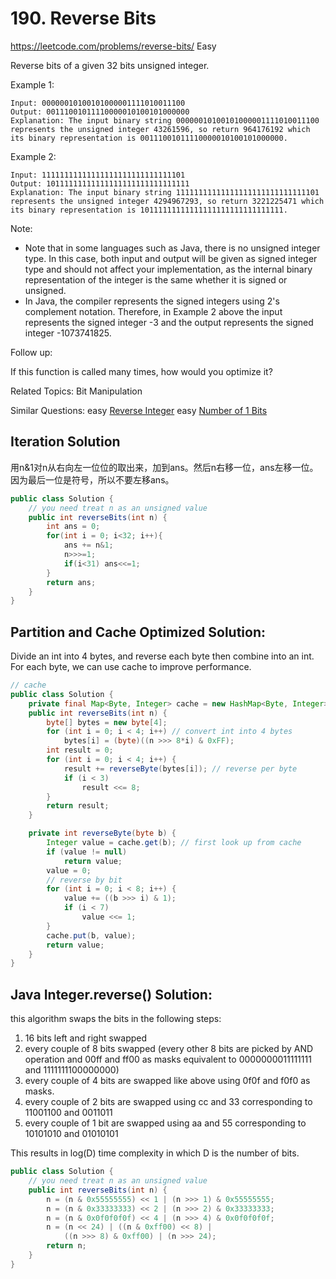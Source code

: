 # 190. Reverse Bits
<https://leetcode.com/problems/reverse-bits/>
Easy

Reverse bits of a given 32 bits unsigned integer.

Example 1:

    Input: 00000010100101000001111010011100
    Output: 00111001011110000010100101000000
    Explanation: The input binary string 00000010100101000001111010011100 represents the unsigned integer 43261596, so return 964176192 which its binary representation is 00111001011110000010100101000000.
Example 2:

    Input: 11111111111111111111111111111101
    Output: 10111111111111111111111111111111
    Explanation: The input binary string 11111111111111111111111111111101 represents the unsigned integer 4294967293, so return 3221225471 which its binary representation is 10111111111111111111111111111111.
 

Note:

* Note that in some languages such as Java, there is no unsigned integer type. In this case, both input and output will be given as signed integer type and should not affect your implementation, as the internal binary representation of the integer is the same whether it is signed or unsigned.
* In Java, the compiler represents the signed integers using 2's complement notation. Therefore, in Example 2 above the input represents the signed integer -3 and the output represents the signed integer -1073741825.
 

Follow up:

If this function is called many times, how would you optimize it?

Related Topics: Bit Manipulation

Similar Questions: 
    easy [Reverse Integer](https://leetcode.com/problems/reverse-bits/)
    easy [Number of 1 Bits](https://leetcode.com/problems/number-of-1-bits/)

## Iteration Solution
用n&1对n从右向左一位位的取出来，加到ans。然后n右移一位，ans左移一位。因为最后一位是符号，所以不要左移ans。
```java
public class Solution {
    // you need treat n as an unsigned value
    public int reverseBits(int n) {
        int ans = 0;
        for(int i = 0; i<32; i++){
            ans += n&1;
            n>>>=1;
            if(i<31) ans<<=1;
        }
        return ans;
    }
}
```

## Partition and Cache Optimized Solution:  
Divide an int into 4 bytes, and reverse each byte then combine into an int. For each byte, we can use cache to improve performance.

```java
// cache
public class Solution {
    private final Map<Byte, Integer> cache = new HashMap<Byte, Integer>();
    public int reverseBits(int n) {
        byte[] bytes = new byte[4];
        for (int i = 0; i < 4; i++) // convert int into 4 bytes
            bytes[i] = (byte)((n >>> 8*i) & 0xFF);
        int result = 0;
        for (int i = 0; i < 4; i++) {
            result += reverseByte(bytes[i]); // reverse per byte
            if (i < 3)
                result <<= 8;
        }
        return result;
    }

    private int reverseByte(byte b) {
        Integer value = cache.get(b); // first look up from cache
        if (value != null)
            return value;
        value = 0;
        // reverse by bit
        for (int i = 0; i < 8; i++) {
            value += ((b >>> i) & 1);
            if (i < 7)
                value <<= 1;
        }
        cache.put(b, value);
        return value;
    }
}
```


## Java Integer.reverse() Solution:
this algorithm swaps the bits in the following steps:
1. 16 bits left and right swapped
2. every couple of 8 bits swapped (every other 8 bits are picked by AND operation and 00ff and ff00 as masks equivalent to 0000000011111111 and 1111111100000000)
3. every couple of 4 bits are swapped like above using 0f0f and f0f0 as masks.
4. every couple of 2 bits are swapped using cc and 33 corresponding to 11001100 and 0011011
5. every couple of 1 bit are swapped using aa and 55 corresponding to 10101010 and 01010101


This results in log(D) time complexity in which D is the number of bits.
```java
public class Solution {
    // you need treat n as an unsigned value
    public int reverseBits(int n) {
        n = (n & 0x55555555) << 1 | (n >>> 1) & 0x55555555;
        n = (n & 0x33333333) << 2 | (n >>> 2) & 0x33333333;
        n = (n & 0x0f0f0f0f) << 4 | (n >>> 4) & 0x0f0f0f0f;
        n = (n << 24) | ((n & 0xff00) << 8) |
            ((n >>> 8) & 0xff00) | (n >>> 24);
        return n;
    }
}
```